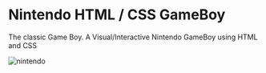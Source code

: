 # Nintendo HTML / CSS GameBoy

The classic Game Boy. A Visual/Interactive Nintendo GameBoy using HTML and CSS 

![nintendo](https://user-images.githubusercontent.com/119294176/209707330-b3f7a32a-5bc8-4aac-b939-baa5cddc7d35.jpg)







